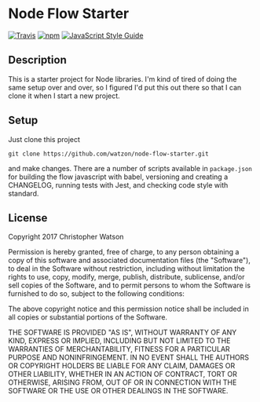 # Node Flow Starter

[![Travis](https://img.shields.io/travis/watzon/node-flow-starter.svg?style=for-the-badge)]() [![npm](https://img.shields.io/npm/v/npm.svg?style=for-the-badge)]() [![JavaScript Style Guide](https://img.shields.io/badge/code_style-standard-brightgreen.svg?style=for-the-badge)](https://standardjs.com)

## Description

This is a starter project for Node libraries. I'm kind of tired of doing the same setup over and over, so I figured I'd put this out there so that I can clone it when I start a new project.

## Setup 

Just clone this project

```
git clone https://github.com/watzon/node-flow-starter.git
```

and make changes. There are a number of scripts available in `package.json` for building the flow javascript with babel, versioning and creating a CHANGELOG, running tests with Jest, and checking code style with standard.

## License

Copyright 2017 Christopher Watson

Permission is hereby granted, free of charge, to any person obtaining a copy of this software and associated documentation files (the "Software"), to deal in the Software without restriction, including without limitation the rights to use, copy, modify, merge, publish, distribute, sublicense, and/or sell copies of the Software, and to permit persons to whom the Software is furnished to do so, subject to the following conditions:

The above copyright notice and this permission notice shall be included in all copies or substantial portions of the Software.

THE SOFTWARE IS PROVIDED "AS IS", WITHOUT WARRANTY OF ANY KIND, EXPRESS OR IMPLIED, INCLUDING BUT NOT LIMITED TO THE WARRANTIES OF MERCHANTABILITY, FITNESS FOR A PARTICULAR PURPOSE AND NONINFRINGEMENT. IN NO EVENT SHALL THE AUTHORS OR COPYRIGHT HOLDERS BE LIABLE FOR ANY CLAIM, DAMAGES OR OTHER LIABILITY, WHETHER IN AN ACTION OF CONTRACT, TORT OR OTHERWISE, ARISING FROM, OUT OF OR IN CONNECTION WITH THE SOFTWARE OR THE USE OR OTHER DEALINGS IN THE SOFTWARE.